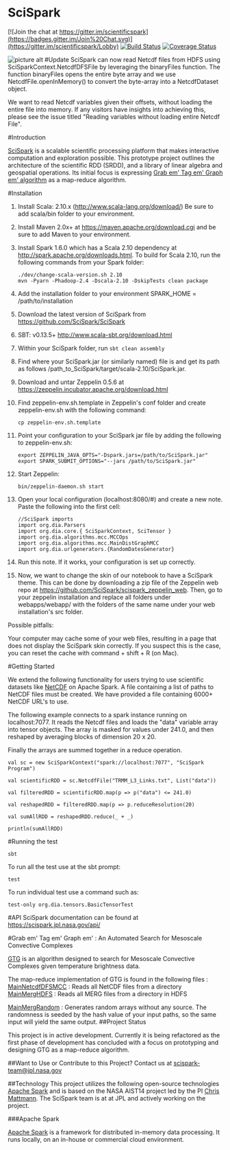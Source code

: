 SciSpark
====

[![Join the chat at https://gitter.im/scientificspark](https://badges.gitter.im/Join%20Chat.svg)](https://gitter.im/scientificspark/Lobby)
[![Build Status](https://travis-ci.org/SciSpark/SciSpark.svg?branch=master)](https://travis-ci.org/SciSpark/SciSpark)
[![Coverage Status](https://coveralls.io/repos/github/SciSpark/SciSpark/badge.svg?branch=master)](https://coveralls.io/github/SciSpark/SciSpark?branch=master)

![picture alt](http://image.slidesharecdn.com/jljkdhlxtlgwcyboil6n-signature-c9af2d5a7f730d5a4779821a7bd1f0333657fd7c0430ac7965a5576c08924b8a-poli-150624001008-lva1-app6891/95/spark-at-nasajplchris-mattmann-nasajpl-29-638.jpg?cb=1435104721)
#Update
SciSpark can now read Netcdf files from HDFS using SciSparkContext.NetcdfDFSFile by leveraging the binaryFiles function.
The function binaryFiles opens the entire byte array and we use NetcdfFile.openInMemory() to convert the byte-array into a NetcdfDataset object. 

We want to read Netcdf variables given their offsets, without loading the entire file into memory. 
If any visitors have insights into achieving this, please see the issue titled 
"Reading variables without loading entire Netcdf File".

#Introduction

[SciSpark](http://esto.nasa.gov/forum/estf2015/presentations/Mattmann_S1P8_ESTF2015.pdf) is a scalable scientific processing platform that makes interactive computation and exploration possible. This prototype project outlines the architecture of the scientific RDD (SRDD), and a library of linear algebra and geospatial operations. Its initial focus is expressing [Grab em' Tag em' Graph em' algorithm](https://github.com/kwhitehall/grab-tag-graph) as a map-reduce algorithm. 

#Installation

1. Install Scala: 2.10.x (http://www.scala-lang.org/download/) Be sure to add scala/bin folder to your environment.
2. Install Maven 2.0x+ at https://maven.apache.org/download.cgi and be sure to add Maven to your environment.
3. Install Spark 1.6.0 which has a Scala 2.10 dependency at http://spark.apache.org/downloads.html. To build for Scala 2.10, run the following commands from your Spark folder:

    ```
    ./dev/change-scala-version.sh 2.10
    mvn -Pyarn -Phadoop-2.4 -Dscala-2.10 -DskipTests clean package
    ```

4. Add the installation folder to your environment SPARK_HOME = /path/to/installation
5. Download the latest version of SciSpark from https://github.com/SciSpark/SciSpark
6. SBT: v0.13.5+ http://www.scala-sbt.org/download.html
7. Within your SciSpark folder, run ```sbt clean assembly```
8. Find where your SciSpark.jar (or similarly named) file is and get its path as follows /path_to_SciSpark/target/scala-2.10/SciSpark.jar.
9. Download and untar Zeppelin 0.5.6 at https://zeppelin.incubator.apache.org/download.html
10. Find zeppelin-env.sh.template in Zeppelin's conf folder and create zeppelin-env.sh with the following command:

    ```
    cp zeppelin-env.sh.template
    ```

11. Point your configuration to your SciSpark jar file by adding the following to zeppelin-env.sh:

    ```
    export ZEPPELIN_JAVA_OPTS="-Dspark.jars=/path/to/SciSpark.jar"
    export SPARK_SUBMIT_OPTIONS="--jars /path/to/SciSpark.jar"
    ```

12. Start Zeppelin:

    ```
    bin/zeppelin-daemon.sh start
    ```

13. Open your local configuration (localhost:8080/#) and create a new note. Paste the following into the first cell:

    ```
    //SciSpark imports
    import org.dia.Parsers
    import org.dia.core.{ SciSparkContext, SciTensor }
    import org.dia.algorithms.mcc.MCCOps
    import org.dia.algorithms.mcc.MainDistGraphMCC
    import org.dia.urlgenerators.{RandomDatesGenerator}
    ```

14. Run this note. If it works, your configuration is set up correctly.
15. Now, we want to change the skin of our notebook to have a SciSpark theme. This can be done by downloading a zip file of the Zeppelin web repo at https://github.com/SciSpark/scispark_zeppelin_web. Then, go to your zeppelin installation and replace all folders under webapps/webapp/ with the folders of the same name under your web installation's src folder.

Possible pitfalls:

Your computer may cache some of your web files, resulting in a page that does not display the SciSpark skin correctly. If you suspect this is the case, you can reset the cache with command + shift + R (on Mac).


#Getting Started

We extend the following functionality for users trying to use scientific datasets
like [NetCDF](http://www.unidata.ucar.edu/software/netcdf/) on Apache Spark.
A file containing a list of paths to NetCDF files must be created.
We have provided a file containing 6000+ NetCDF URL's to use.

The following example connects to a spark instance running on localhost:7077.
It reads the Netcdf files and loads the "data" variable array into tensor objects.
The array is masked for values under 241.0, and then reshaped by averaging blocks of dimension 20 x 20.

Finally the arrays are summed together in a reduce operation.


```
val sc = new SciSparkContext("spark://localhost:7077", "SciSpark Program") 
```
```
val scientificRDD = sc.NetcdfFile("TRMM_L3_Links.txt", List("data")) 
```
```
val filteredRDD = scientificRDD.map(p => p("data") <= 241.0) 
```
```
val reshapedRDD = filteredRDD.map(p => p.reduceResolution(20) 
```
```
val sumAllRDD = reshapedRDD.reduce(_ + _) 
```
```
println(sumAllRDD)
```

#Running the test
```
sbt
```

To run all the test use at the sbt prompt:
```
test
```

To run individual test use a command such as:
```
test-only org.dia.tensors.BasicTensorTest
```

#API
SciSpark documentation can be found at https://scispark.jpl.nasa.gov/api/

#Grab em' Tag em' Graph em' : An Automated Search for Mesoscale Convective Complexes

[GTG](http://link.springer.com/article/10.1007/s12145-014-0181-3) is an algorithm designed to search for Mesoscale Convective Complexes given temperature brightness data.
 
 The map-reduce implementation of GTG is found in the following files : 
 [MainNetcdfDFSMCC](https://github.com/SciSpark/SciSpark/blob/master/src/main/scala/org/dia/algorithms/mcc/MainNetcdfDFSMCC.scala) : Reads all NetCDF files from a directory 
 [MainMergHDFS](https://github.com/SciSpark/SciSpark/blob/master/src/main/scala/org/dia/algorithms/mcc/MainMergHDFS.scala) : Reads all MERG files from a directory in HDFS
 
 [MainMergRandom](https://github.com/SciSpark/SciSpark/blob/master/src/main/scala/org/dia/algorithms/mcc/MainMergRandom.scala)  : Generates random arrays without any source. The randomness is seeded by the hash value of your input paths, so the same input will yield the same output.
##Project Status

This project is in active development.
Currently it is being refactored as the first phase of development has concluded
with a focus on prototyping and designing GTG as a map-reduce algorithm.

##Want to Use or Contribute to this Project?
Contact us at [scispark-team@jpl.nasa.gov](mailto:scispark-team@jpl.nasa.gov)

##Technology
This project utilizes the following open-source technologies [Apache Spark][Spark] and is based on the NASA AIST14 project led by the PI [Chris Mattmann](http://github.com/chrismattmann/). The SciSpark team is at at JPL and actively working on the project.

###Apache Spark

[Apache Spark][Spark] is a framework for distributed in-memory data processing. It runs locally, on an in-house or commercial cloud environment.

[Spark]: https://spark.apache.org/
